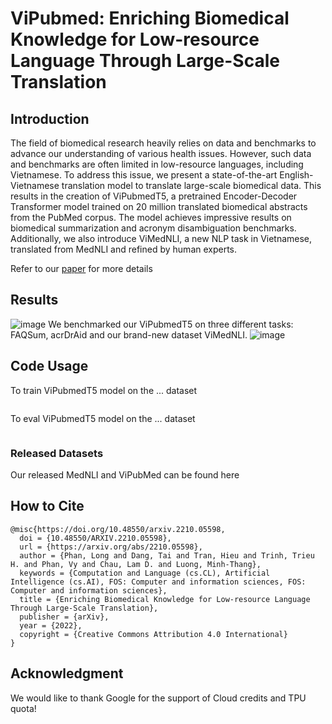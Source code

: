# ViPubmed: Enriching Biomedical Knowledge for Low-resource Language Through Large-Scale Translation

## Introduction
The field of biomedical research heavily relies on data and benchmarks to advance our understanding of various health issues. However, such data and benchmarks are often limited in low-resource languages, including Vietnamese. To address this issue, we present a state-of-the-art English-Vietnamese translation model to translate large-scale biomedical data. This results in the creation of ViPubmedT5, a pretrained Encoder-Decoder Transformer model trained on 20 million translated biomedical abstracts from the PubMed corpus. The model achieves impressive results on biomedical summarization and acronym disambiguation benchmarks. Additionally, we also introduce ViMedNLI, a new NLP task in Vietnamese, translated from MedNLI and refined by human experts.

Refer to our [paper](https://arxiv.org/pdf/2210.05598.pdf) for more details


## Results
![image](ViPubmed/result1.png)
We benchmarked our ViPubmedT5 on three different tasks: FAQSum, acrDrAid and our brand-new dataset ViMedNLI.
![image](ViPubmed/result2.png)

## Code Usage
To train ViPubmedT5 model on the ... dataset
```
```

To eval ViPubmedT5 model on the ... dataset
```
```

### Released Datasets
Our released MedNLI and ViPubMed can be found here 

## How to Cite
```
@misc{https://doi.org/10.48550/arxiv.2210.05598,
  doi = {10.48550/ARXIV.2210.05598},
  url = {https://arxiv.org/abs/2210.05598},
  author = {Phan, Long and Dang, Tai and Tran, Hieu and Trinh, Trieu H. and Phan, Vy and Chau, Lam D. and Luong, Minh-Thang},
  keywords = {Computation and Language (cs.CL), Artificial Intelligence (cs.AI), FOS: Computer and information sciences, FOS: Computer and information sciences},
  title = {Enriching Biomedical Knowledge for Low-resource Language Through Large-Scale Translation},
  publisher = {arXiv},
  year = {2022},
  copyright = {Creative Commons Attribution 4.0 International}
}
```

## Acknowledgment
We would like to thank Google for the support of Cloud credits and TPU quota!






